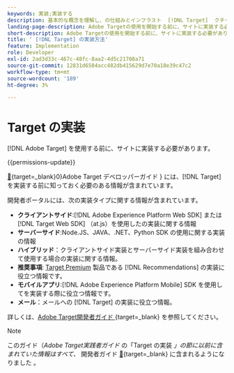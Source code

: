 ```yaml
---
keywords: 実装;実装する
description: 基本的な概念を理解し、の仕組みとインフラスト  [!DNL Target]  クチャとの統合を理解し、訪問者の追跡方法を理解します。
landing-page-description: Adobe Targetの使用を開始する前に、サイトに実装する必要があります。
short-description: Adobe Targetの使用を開始する前に、サイトに実装する必要があります。
title: ' [!DNL Target] の実装方法'
feature: Implementation
role: Developer
exl-id: 2ad3d33c-467c-48fc-8aa2-4d5c21708a71
source-git-commit: 12831d6584acc482db415629d7e70a18e39c47c2
workflow-type: tm+mt
source-wordcount: '189'
ht-degree: 3%

---
```


# Target の実装

[!DNL Adobe Target] を使用する前に、サイトに実装する必要があります。

{{permissions-update}}

[&#128279;](https://experienceleague.adobe.com/docs/target-dev/developer/overview.html?lang=ja){target=_blank}0&rbrace;Adobe Target デベロッパーガイド &rbrace; には、[!DNL Target] を実装する前に知っておく必要のある情報が含まれています。

開発者ポータルには、次の実装タイプに関する情報が含まれています。

* **クライアントサイド**:[!DNL Adobe Experience Platform Web SDK] または [!DNL Target Web SDK] （at.js）を使用したの実装に関する情報
* **サーバーサイド**:Node.JS、JAVA、.NET、Python SDK の使用に関する実装の情報
* **ハイブリッド**：クライアントサイド実装とサーバーサイド実装を組み合わせて使用する場合の実装に関する情報。
* **推奨事項**: [Target Premium](/help/main/c-intro/intro.md#premium) 製品である [!DNL Recommendations] の実装に役立つ情報です。
* **モバイルアプリ**:[!DNL Adobe Experience Platform Mobile] SDK を使用してを実装する際に役立つ情報です。
* **メール**：メールへの [!DNL Target] の実装に役立つ情報。

詳しくは、[Adobe Target開発者ガイド ](https://experienceleague.adobe.com/docs/target-dev/developer/overview.html?lang=ja){target=_blank} を参照してください。

>[!NOTE]
>
>このガイド（*Adobe Target実践者ガイド* の「Target の実装 *」の節に以前に含まれていた情報はすべて、* 開発者ガイド [&#128279;](https://experienceleague.adobe.com/docs/target-dev/developer/overview.html?lang=ja){target=_blank} に含まれるようになりました 。




